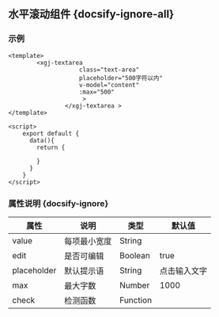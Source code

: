 ## 水平滚动组件 {docsify-ignore-all}

### 示例

```
<template>
  	 	<xgj-textarea 
					class="text-area" 
					placeholder="500字符以内" 
					v-model="content" 
					:max="500"
					 >
				</xgj-textarea >
</template>

<script>
    export default {
      data(){
        return {
          
        }
      }
    }
</script>

```

### 属性说明 {docsify-ignore}

| 属性 | 说明 | 类型 | 默认值 |
| --- | --- | --- | --- |
| value |  每项最小宽度 | String |  |
| edit |  是否可编辑 | Boolean | true |
| placeholder | 默认提示语 | String | 点击输入文字 |
| max | 最大字数 | Number | 1000 |
| check | 检测函数 | Function |  |
 

